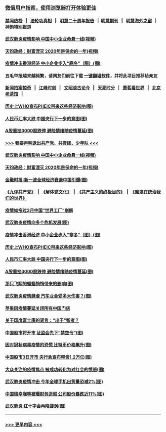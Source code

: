 ### [微信用户指南，使用浏览器打开体验更佳](https://github.com/gfw-breaker/banned-news1/blob/master/indexes/wechat-guide.md?t=0)
#### [禁闻热榜](热点新闻.md?t=0)  &nbsp;&nbsp;|&nbsp;&nbsp; [法轮功真相](https://github.com/gfw-breaker/truth/blob/master/README.md?t=0) &nbsp;&nbsp;|&nbsp;&nbsp; [明慧二十周年报告](https://github.com/gfw-breaker/mh-reports/blob/master/README.md?t=0) &nbsp;&nbsp;|&nbsp;&nbsp;[明慧期刊](https://github.com/gfw-breaker/mh-qikan) &nbsp;&nbsp;|&nbsp;&nbsp; [明慧海外之窗](https://github.com/gfw-breaker/mh-news/blob/master/README.md?t=0) &nbsp;&nbsp;|&nbsp;&nbsp; [神韵特别报道](https://github.com/gfw-breaker/mh-news/blob/master/shenyun.md?t=0)
#### [武汉肺炎疫情影响 中国中小企业命悬一线(视频)](../pages/p5/921909.md?t=02042301) 
#### [天钧政经：财富湮灭 2020年是保命的一年(视频)](../pages/p5/921904.md?t=02042301) 
#### [疫情冲击香港经济 中小企业步入“寒冬”（图）(图)](../pages/p5/921817.md?t=02042301) 
#### 五毛举报越来越频繁，请网友们前往下载 [一键翻墙软件](https://github.com/gfw-breaker/ssr-accounts)，并将此项目推荐给亲友
#### [新闻拍案惊奇](https://github.com/gfw-breaker/banned-news1/blob/master/pages/link4.md) &nbsp;&nbsp;|&nbsp;&nbsp; [江峰时刻](https://github.com/gfw-breaker/banned-news1/blob/master/pages/link4.md) &nbsp;&nbsp;|&nbsp;&nbsp; [文昭谈古论今](https://github.com/gfw-breaker/banned-news1/blob/master/pages/link4.md) &nbsp;&nbsp;|&nbsp;&nbsp; [天亮时分](https://github.com/gfw-breaker/banned-news1/blob/master/pages/link4.md) &nbsp;&nbsp;|&nbsp;&nbsp; [萧茗看世界](https://github.com/gfw-breaker/banned-news1/blob/master/pages/link4.md) &nbsp;&nbsp;|&nbsp;&nbsp; [北京老茶馆](https://github.com/gfw-breaker/banned-news1/blob/master/pages/link4.md) &nbsp;&nbsp;|&nbsp;&nbsp; 
#### [历史上WHO宣布PHEIC带来这些经济影响(图)](../pages/p5/921805.md?t=02042301) 
#### [人民币汇率大跌 中国央行下一步的意图(图)](../pages/p5/921801.md?t=02042301) 
#### [A股重挫3000股跌停 避险情绪随疫情蔓延(图)](../pages/p5/921782.md?t=02042301) 
#### [>>> 我要声明退出共产党、共青团、少年队 <<<](https://github.com/begood0513/goodnews/blob/master/quit/letter.md) 
#### [武汉肺炎疫情影响 中国中小企业命悬一线(视频)](../pages/p5/921909.md?t=02042301) 
#### [天钧政经：财富湮灭 2020年是保命的一年(视频)](../pages/p5/921904.md?t=02042301) 
#### [金融时报∶新一波全球经济衰退中国引爆(图)](../pages/p5/921854.md?t=02042301) 
#### [《九评共产党》](https://github.com/begood0513/9ping.md/blob/master/README.md) &nbsp;|&nbsp; [《解体党文化》](../../../../jtdwh.md/blob/master/README.md)  &nbsp;|&nbsp; [《共产主义的终极目的》](../../../../gczydzjmd.md/blob/master/README.md) &nbsp;|&nbsp; [《魔鬼在统治我们的世界》](../../../../mgztzwmdsj.md/blob/master/README.md) 
#### [疫情如拖过3月中国“世界工厂”崩解](../pages/p5/921850.md?t=02042301) 
#### [武汉肺炎疫情向多个危机发展(图)](../pages/p5/921841.md?t=02042301) 
#### [疫情冲击香港经济 中小企业步入“寒冬”（图）(图)](../pages/p5/921817.md?t=02042301) 
#### [历史上WHO宣布PHEIC带来这些经济影响(图)](../pages/p5/921805.md?t=02042301) 
#### [人民币汇率大跌 中国央行下一步的意图(图)](../pages/p5/921801.md?t=02042301) 
#### [A股重挫3000股跌停 避险情绪随疫情蔓延(图)](../pages/p5/921782.md?t=02042301) 
#### [那只飞翔的蝙蝠悄悄带来的影响(图)](../pages/p5/921724.md?t=02042301) 
#### [武汉肺炎疫情肆虐 汽车业会受多大伤害？(图)](../pages/p5/921740.md?t=02042301) 
#### [苹果因疫情蔓延关闭所有中国门店](../pages/p5/921743.md?t=02042301) 
#### [关于印度富士康的谣言：“出于”智者？](../pages/p5/921729.md?t=02042301) 
#### [中国股市将开市 证监会先下“禁空令”(图)](../pages/p5/921745.md?t=02042301) 
#### [因对冠状病毒疫情的恐慌 比特币价格飙升(图)](../pages/p5/921736.md?t=02042301) 
#### [中国股市3日开市 央行急宣布释资1.2万亿(图)](../pages/p5/921741.md?t=02042301) 
#### [大众关注的疫情焦点 被成功转化为对红会的愤怒(图)](../pages/p5/921720.md?t=02042301) 
#### [武汉肺炎疫情冲击 今年全球手机出货量恐减2%(图)](../pages/p5/921719.md?t=02042301) 
#### [中国瑞幸咖啡被曝财务造假 公司股价暴跌近11%(图)](../pages/p5/921714.md?t=02042301) 
#### [武汉肺炎 红十字会再陷漩涡(图)](../pages/p5/921706.md?t=02042301) 

----
#### [ >>> 更早内容 <<< ](../indexes/p5-earlier.md)
